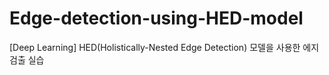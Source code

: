 # Edge-detection-using-HED-model
[Deep Learning] HED(Holistically-Nested Edge Detection) 모델을 사용한 에지 검출 실습

